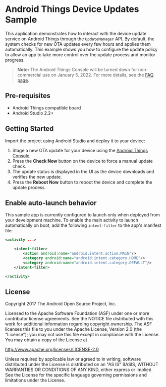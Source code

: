 # Android Things Device Updates Sample

This application demonstrates how to interact with the device update service on
Android Things through the `UpdateManager` API. By default, the system checks for
new OTA updates every few hours and applies them automatically. This example shows
you how to configure the update policy to allow an app to take more control over
the update process and monitor progress.

> **Note:** The Android Things Console will be turned down for non-commercial
> use on January 5, 2022. For more details, see the
> [FAQ page](https://developer.android.com/things/faq).

## Pre-requisites

- Android Things compatible board
- Android Studio 2.2+

## Getting Started

Import the project using Android Studio and deploy it to your device:

1.  Stage a new OTA update for your device using the
    [Android Things Console](https://developer.android.com/things/console/index.html).
1.  Press the **Check Now** button on the device to force a manual update check.
1.  The update status is displayed in the UI as the device downloads and verifies
    the new update.
1.  Press the **Reboot Now** button to reboot the device and complete the update
    process.

## Enable auto-launch behavior

This sample app is currently configured to launch only when deployed from your
development machine. To enable the main activity to launch automatically on boot,
add the following `intent-filter` to the app's manifest file:

```xml
<activity ...>

    <intent-filter>
        <action android:name="android.intent.action.MAIN"/>
        <category android:name="android.intent.category.HOME"/>
        <category android:name="android.intent.category.DEFAULT"/>
    </intent-filter>

</activity>
```

## License

Copyright 2017 The Android Open Source Project, Inc.

Licensed to the Apache Software Foundation (ASF) under one or more contributor
license agreements.  See the NOTICE file distributed with this work for
additional information regarding copyright ownership.  The ASF licenses this
file to you under the Apache License, Version 2.0 (the "License"); you may not
use this file except in compliance with the License.  You may obtain a copy of
the License at

  http://www.apache.org/licenses/LICENSE-2.0

Unless required by applicable law or agreed to in writing, software
distributed under the License is distributed on an "AS IS" BASIS, WITHOUT
WARRANTIES OR CONDITIONS OF ANY KIND, either express or implied.  See the
License for the specific language governing permissions and limitations under
the License.
